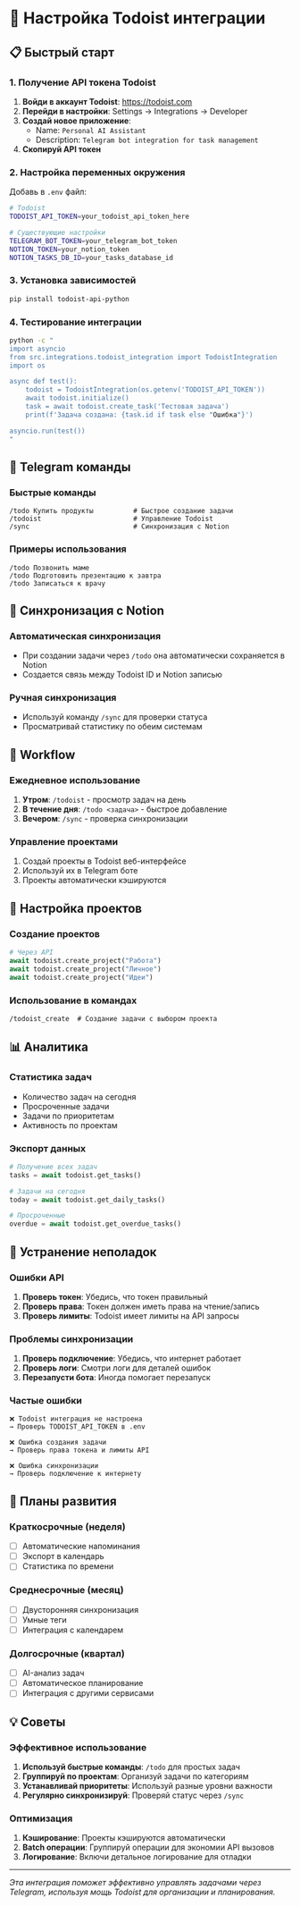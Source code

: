 # 🚀 Настройка Todoist интеграции

## 📋 Быстрый старт

### 1. Получение API токена Todoist

1. **Войди в аккаунт Todoist**: https://todoist.com
2. **Перейди в настройки**: Settings → Integrations → Developer
3. **Создай новое приложение**:
   - Name: `Personal AI Assistant`
   - Description: `Telegram bot integration for task management`
4. **Скопируй API токен**

### 2. Настройка переменных окружения

Добавь в `.env` файл:

```bash
# Todoist
TODOIST_API_TOKEN=your_todoist_api_token_here

# Существующие настройки
TELEGRAM_BOT_TOKEN=your_telegram_bot_token
NOTION_TOKEN=your_notion_token
NOTION_TASKS_DB_ID=your_tasks_database_id
```

### 3. Установка зависимостей

```bash
pip install todoist-api-python
```

### 4. Тестирование интеграции

```bash
python -c "
import asyncio
from src.integrations.todoist_integration import TodoistIntegration
import os

async def test():
    todoist = TodoistIntegration(os.getenv('TODOIST_API_TOKEN'))
    await todoist.initialize()
    task = await todoist.create_task('Тестовая задача')
    print(f'Задача создана: {task.id if task else "Ошибка"}')

asyncio.run(test())
"
```

## 📱 Telegram команды

### Быстрые команды

```
/todo Купить продукты          # Быстрое создание задачи
/todoist                       # Управление Todoist
/sync                          # Синхронизация с Notion
```

### Примеры использования

```
/todo Позвонить маме
/todo Подготовить презентацию к завтра
/todo Записаться к врачу
```

## 🔄 Синхронизация с Notion

### Автоматическая синхронизация
- При создании задачи через `/todo` она автоматически сохраняется в Notion
- Создается связь между Todoist ID и Notion записью

### Ручная синхронизация
- Используй команду `/sync` для проверки статуса
- Просматривай статистику по обеим системам

## 🎯 Workflow

### Ежедневное использование

1. **Утром**: `/todoist` - просмотр задач на день
2. **В течение дня**: `/todo <задача>` - быстрое добавление
3. **Вечером**: `/sync` - проверка синхронизации

### Управление проектами

1. Создай проекты в Todoist веб-интерфейсе
2. Используй их в Telegram боте
3. Проекты автоматически кэшируются

## 🔧 Настройка проектов

### Создание проектов

```python
# Через API
await todoist.create_project("Работа")
await todoist.create_project("Личное")
await todoist.create_project("Идеи")
```

### Использование в командах

```
/todoist_create  # Создание задачи с выбором проекта
```

## 📊 Аналитика

### Статистика задач

- Количество задач на сегодня
- Просроченные задачи
- Задачи по приоритетам
- Активность по проектам

### Экспорт данных

```python
# Получение всех задач
tasks = await todoist.get_tasks()

# Задачи на сегодня
today = await todoist.get_daily_tasks()

# Просроченные
overdue = await todoist.get_overdue_tasks()
```

## 🚨 Устранение неполадок

### Ошибки API

1. **Проверь токен**: Убедись, что токен правильный
2. **Проверь права**: Токен должен иметь права на чтение/запись
3. **Проверь лимиты**: Todoist имеет лимиты на API запросы

### Проблемы синхронизации

1. **Проверь подключение**: Убедись, что интернет работает
2. **Проверь логи**: Смотри логи для деталей ошибок
3. **Перезапусти бота**: Иногда помогает перезапуск

### Частые ошибки

```
❌ Todoist интеграция не настроена
→ Проверь TODOIST_API_TOKEN в .env

❌ Ошибка создания задачи
→ Проверь права токена и лимиты API

❌ Ошибка синхронизации
→ Проверь подключение к интернету
```

## 🔮 Планы развития

### Краткосрочные (неделя)
- [ ] Автоматические напоминания
- [ ] Экспорт в календарь
- [ ] Статистика по времени

### Среднесрочные (месяц)
- [ ] Двусторонняя синхронизация
- [ ] Умные теги
- [ ] Интеграция с календарем

### Долгосрочные (квартал)
- [ ] AI-анализ задач
- [ ] Автоматическое планирование
- [ ] Интеграция с другими сервисами

## 💡 Советы

### Эффективное использование

1. **Используй быстрые команды**: `/todo` для простых задач
2. **Группируй по проектам**: Организуй задачи по категориям
3. **Устанавливай приоритеты**: Используй разные уровни важности
4. **Регулярно синхронизируй**: Проверяй статус через `/sync`

### Оптимизация

1. **Кэширование**: Проекты кэшируются автоматически
2. **Batch операции**: Группируй операции для экономии API вызовов
3. **Логирование**: Включи детальное логирование для отладки

---

*Эта интеграция поможет эффективно управлять задачами через Telegram, используя мощь Todoist для организации и планирования.* 